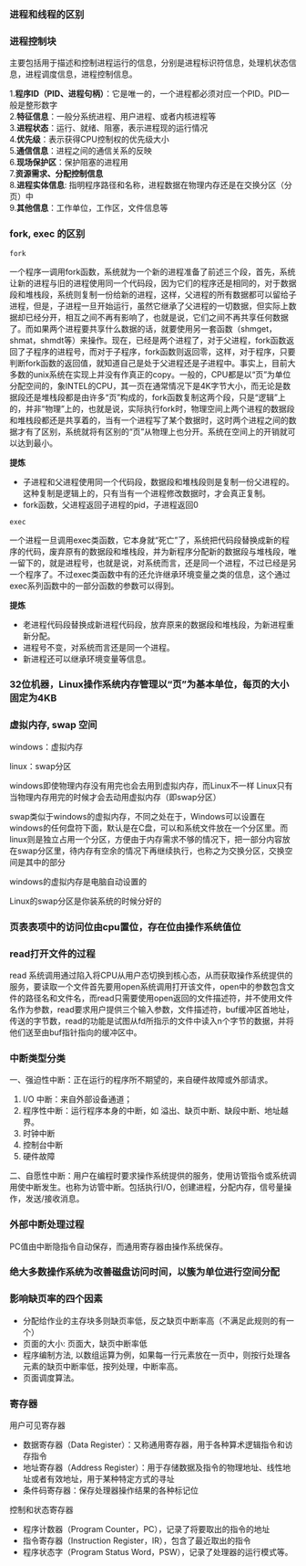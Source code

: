 

### 进程和线程的区别

### 进程控制块

主要包括用于描述和控制进程运行的信息，分别是进程标识符信息，处理机状态信息，进程调度信息，进程控制信息。

1.**程序ID（PID、进程句柄）**：它是唯一的，一个进程都必须对应一个PID。PID一般是整形数字   
2.**特征信息**：一般分系统进程、用户进程、或者内核进程等   
3.**进程状态**：运行、就绪、阻塞，表示进程现的运行情况   
4.**优先级**：表示获得CPU控制权的优先级大小   
5.**通信信息**：进程之间的通信关系的反映   
6.**现场保护区**：保护阻塞的进程用   
7.**资源需求、分配控制信息**  
8.**进程实体信息**: 指明程序路径和名称，进程数据在物理内存还是在交换分区（分页）中   
9.**其他信息**：工作单位，工作区，文件信息等   

### fork, exec 的区别

`fork`

一个程序一调用fork函数，系统就为一个新的进程准备了前述三个段，首先，系统让新的进程与旧的进程使用同一个代码段，因为它们的程序还是相同的，对于数据段和堆栈段，系统则复制一份给新的进程，这样，父进程的所有数据都可以留给子进程，但是，子进程一旦开始运行，虽然它继承了父进程的一切数据，但实际上数据却已经分开，相互之间不再有影响了，也就是说，它们之间不再共享任何数据了。而如果两个进程要共享什么数据的话，就要使用另一套函数（shmget，shmat，shmdt等）来操作。现在，已经是两个进程了，对于父进程，fork函数返回了子程序的进程号，而对于子程序，fork函数则返回零，这样，对于程序，只要判断fork函数的返回值，就知道自己是处于父进程还是子进程中。事实上，目前大多数的unix系统在实现上并没有作真正的copy。一般的，CPU都是以“页”为单位分配空间的，象INTEL的CPU，其一页在通常情况下是4K字节大小，而无论是数据段还是堆栈段都是由许多“页”构成的，fork函数复制这两个段，只是“逻辑”上的，并非“物理”上的，也就是说，实际执行fork时，物理空间上两个进程的数据段和堆栈段都还是共享着的，当有一个进程写了某个数据时，这时两个进程之间的数据才有了区别，系统就将有区别的“页”从物理上也分开。系统在空间上的开销就可以达到最小。


**提炼**

- 子进程和父进程使用同一个代码段，数据段和堆栈段则是复制一份父进程的。 这种复制是逻辑上的，只有当有一个进程修改数据时，才会真正复制。
- fork函数，父进程返回子进程的pid，子进程返回0


`exec`

一个进程一旦调用exec类函数，它本身就“死亡”了，系统把代码段替换成新的程序的代码，废弃原有的数据段和堆栈段，并为新程序分配新的数据段与堆栈段，唯一留下的，就是进程号，也就是说，对系统而言，还是同一个进程，不过已经是另一个程序了。不过exec类函数中有的还允许继承环境变量之类的信息，这个通过exec系列函数中的一部分函数的参数可以得到。

**提炼**

- 老进程代码段替换成新进程代码段，放弃原来的数据段和堆栈段，为新进程重新分配。
- 进程号不变，对系统而言还是同一个进程。
- 新进程还可以继承环境变量等信息。


### 32位机器，Linux操作系统内存管理以“页”为基本单位，每页的大小固定为4KB

### 虚拟内存, swap 空间

windows：虚拟内存

linux：swap分区

windows即使物理内存没有用完也会去用到虚拟内存，而Linux不一样 Linux只有当物理内存用完的时候才会去动用虚拟内存（即swap分区）

swap类似于windows的虚拟内存，不同之处在于，Windows可以设置在windows的任何盘符下面，默认是在C盘，可以和系统文件放在一个分区里。而linux则是独立占用一个分区，方便由于内存需求不够的情况下，把一部分内容放在swap分区里，待内存有空余的情况下再继续执行，也称之为交换分区，交换空间是其中的部分

windows的虚拟内存是电脑自动设置的

Linux的swap分区是你装系统的时候分好的

### 页表表项中的访问位由cpu置位，存在位由操作系统值位

### read打开文件的过程

read 系统调用通过陷入将CPU从用户态切换到核心态，从而获取操作系统提供的服务，要读取一个文件首先要用open系统调用打开该文件，open中的参数包含文件的路径名和文件名，而read只需要使用open返回的文件描述符，并不使用文件名作为参数，read要求用户提供三个输入参数，文件描述符，buf缓冲区首地址，传送的字节数，read的功能是试图从fd所指示的文件中读入n个字节的数据，并将他们送至由buf指针指向的缓冲区中。

### 中断类型分类

一、强迫性中断：正在运行的程序所不期望的，来自硬件故障或外部请求。

1. I/O 中断：来自外部设备通道；
2. 程序性中断：运行程序本身的中断，如 溢出、缺页中断、缺段中断、地址越界。
3. 时钟中断
4. 控制台中断
5. 硬件故障

二、自愿性中断：用户在编程时要求操作系统提供的服务，使用访管指令或系统调用使中断发生。也称为访管中断。包括执行I/O，创建进程，分配内存，信号量操作，发送/接收消息。


### 外部中断处理过程

PC值由中断隐指令自动保存，而通用寄存器由操作系统保存。

### 绝大多数操作系统为改善磁盘访问时间，以簇为单位进行空间分配

### 影响缺页率的四个因素

- 分配给作业的主存块多则缺页率低，反之缺页中断率高（不满足此规则的有一个）
- 页面的大小: 页面大，缺页中断率低
- 程序编制方法, 以数组运算为例，如果每一行元素放在一页中，则按行处理各元素的缺页中断率低，按列处理，中断率高。
- 页面调度算法。

### 寄存器

用户可见寄存器

- 数据寄存器（Data Register）：又称通用寄存器，用于各种算术逻辑指令和访存指令
- 地址寄存器（Address Register）：用于存储数据及指令的物理地址、线性地址或者有效地址，用于某种特定方式的寻址
- 条件码寄存器：保存处理器操作结果的各种标记位

控制和状态寄存器

- 程序计数器（Program Counter，PC），记录了将要取出的指令的地址
- 指令寄存器（Instruction Register，IR），包含了最近取出的指令
- 程序状态字（Program Status Word，PSW），记录了处理器的运行模式等。
